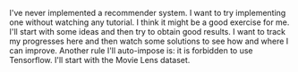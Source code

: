 I've never implemented a recommender system. I want to try implementing one without watching any tutorial. I think it might be a good exercise for me. I'll start with some ideas and then try to obtain good results. I want to track my progresses here and then watch some solutions to see how and where I can improve.
Another rule I'll auto-impose is: it is forbidden to use Tensorflow.
I'll start with the Movie Lens dataset.
